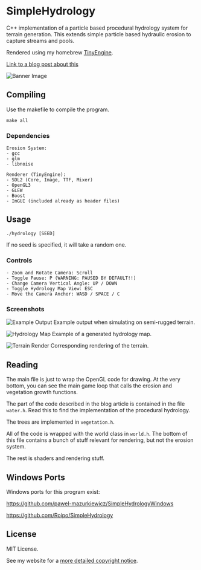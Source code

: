 # SimpleHydrology
C++ implementation of a particle based procedural hydrology system for terrain generation. This extends simple particle based hydraulic erosion to capture streams and pools.

Rendered using my homebrew [TinyEngine](https://github.com/weigert/TinyEngine).

[Link to a blog post about this](https://weigert.vsos.ethz.ch/2020/04/15/procedural-hydrology/)

![Banner Image](https://weigert.vsos.ethz.ch/wp-content/uploads/2020/04/Banner.png)

## Compiling

Use the makefile to compile the program.

    make all
    
### Dependencies

    Erosion System:
    - gcc
    - glm
    - libnoise
    
    Renderer (TinyEngine):
    - SDL2 (Core, Image, TTF, Mixer)
    - OpenGL3
    - GLEW
    - Boost
    - ImGUI (included already as header files)

## Usage

    ./hydrology [SEED]

If no seed is specified, it will take a random one.

### Controls

    - Zoom and Rotate Camera: Scroll
    - Toggle Pause: P (WARNING: PAUSED BY DEFAULT!!)
    - Change Camera Vertical Angle: UP / DOWN
    - Toggle Hydrology Map View: ESC
    - Move the Camera Anchor: WASD / SPACE / C

### Screenshots
![Example Output](https://weigert.vsos.ethz.ch/wp-content/uploads/2020/04/hydrology.png)
Example output when simulating on semi-rugged terrain.

![Hydrology Map](https://weigert.vsos.ethz.ch/wp-content/uploads/2020/04/HydroMap-1.png)
Example of a generated hydrology map.

![Terrain Render](https://weigert.vsos.ethz.ch/wp-content/uploads/2020/04/HeightMap.png)
Corresponding rendering of the terrain.


## Reading
The main file is just to wrap the OpenGL code for drawing. At the very bottom, you can see the main game loop that calls the erosion and vegetation growth functions.

The part of the code described in the blog article is contained in the file `water.h`. Read this to find the implementation of the procedural hydrology.

The trees are implemented in `vegetation.h`.

All of the code is wrapped with the world class in `world.h`. The bottom of this file contains a bunch of stuff relevant for rendering, but not the erosion system.

The rest is shaders and rendering stuff.

## Windows Ports
Windows ports for this program exist:

https://github.com/pawel-mazurkiewicz/SimpleHydrologyWindows

https://github.com/Roipo/SimpleHydrology


## License
MIT License.

See my website for a [more detailed copyright notice](https://weigert.vsos.ethz.ch/copyright-notice/).
